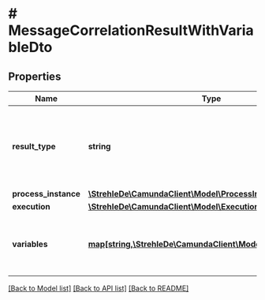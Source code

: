 # # MessageCorrelationResultWithVariableDto

## Properties

Name | Type | Description | Notes
------------ | ------------- | ------------- | -------------
**result_type** | **string** | Indicates if the message was correlated to a message start event or an  intermediate message catching event. In the first case, the resultType is  &#x60;ProcessDefinition&#x60; and otherwise &#x60;Execution&#x60;. | [optional] 
**process_instance** | [**\StrehleDe\CamundaClient\Model\ProcessInstanceDto**](ProcessInstanceDto.md) |  | [optional] 
**execution** | [**\StrehleDe\CamundaClient\Model\ExecutionDto**](ExecutionDto.md) |  | [optional] 
**variables** | [**map[string,\StrehleDe\CamundaClient\Model\VariableValueDto]**](VariableValueDto.md) | This property is returned if the &#x60;variablesInResultEnabled&#x60; is set to &#x60;true&#x60;. Contains a list of the process variables. | [optional] 

[[Back to Model list]](../../README.md#documentation-for-models) [[Back to API list]](../../README.md#documentation-for-api-endpoints) [[Back to README]](../../README.md)


